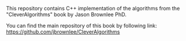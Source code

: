 This repository contains C++ implementation of the algorithms from the "CleverAlgorithms" book by Jason Brownlee PhD.

You can find the main repository of this book by following link: https://github.com/jbrownlee/CleverAlgorithms
